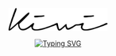 
<center>

<img src="./image/kiwi_strong.svg" width="200" text-align="center"/>

</center>

<center>
<!-- 
[![Typing SVG](https://readme-typing-svg.demolab.com?font=Oswald&weight=500&size=32&pause=1000&color=29F7A4&center=true&vCenter=true&width=500&height=100&lines=Hello%2C+I'm+Kiwi2333%F0%9F%A5%9D)](https://git.io/typing-svg) -->

[![Typing SVG](https://readme-typing-svg.demolab.com?font=Concert+One&size=32&pause=1000&color=8CBD18&center=true&vCenter=true&width=500&height=80&lines=Hello%2C+I'm+Kiwi2333+%F0%9F%A5%9D)](https://git.io/typing-svg)

</center>